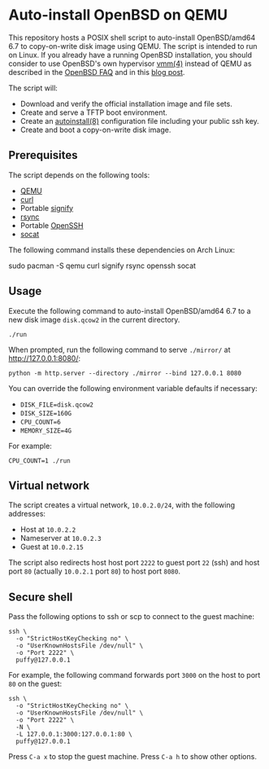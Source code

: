 # Auto-install OpenBSD on QEMU

This repository hosts a POSIX shell script to auto-install OpenBSD/amd64 6.7 to
copy-on-write disk image using QEMU. The script is intended to run on Linux. If
you already have a running OpenBSD installation, you should consider to use
OpenBSD's own hypervisor [vmm(4)](https://man.openbsd.org/vmm) instead of QEMU
as described in the [OpenBSD FAQ](https://www.openbsd.org/faq/faq16.html) and
in this [blog post](https://eradman.com/posts/autoinstall-openbsd.html).

The script will:

* Download and verify the official installation image and file sets.
* Create and serve a TFTP boot environment.
* Create an [autoinstall(8)](https://man.openbsd.org/autoinstall) configuration file including your public ssh key.
* Create and boot a copy-on-write disk image.

## Prerequisites

The script depends on the following tools:

* [QEMU](https://www.qemu.org/)
* [curl](https://curl.haxx.se/)
* Portable [signify](https://github.com/aperezdc/signify)
* [rsync](https://rsync.samba.org/)
* Portable [OpenSSH](https://www.openssh.com/portable.html)
* [socat](http://www.dest-unreach.org/socat/)

The following command installs these dependencies on Arch Linux:

  sudo pacman -S qemu curl signify rsync openssh socat

## Usage

Execute the following command to auto-install OpenBSD/amd64 6.7 to a new disk
image `disk.qcow2` in the current directory.

    ./run

When prompted, run the following command to serve `./mirror/` at
http://127.0.0.1:8080/:

    python -m http.server --directory ./mirror --bind 127.0.0.1 8080

You can override the following environment variable defaults if necessary:

* `DISK_FILE=disk.qcow2`
* `DISK_SIZE=160G`
* `CPU_COUNT=6`
* `MEMORY_SIZE=4G`

For example:

    CPU_COUNT=1 ./run

## Virtual network

The script creates a virtual network, `10.0.2.0/24`, with the following
addresses:

* Host at `10.0.2.2`
* Nameserver at `10.0.2.3`
* Guest at `10.0.2.15`

The script also redirects host host port `2222` to guest port `22` (ssh) and
host port `80` (actually `10.0.2.1` port `80`) to host port `8080`.

## Secure shell

Pass the following options to ssh or scp to connect to the guest machine:

    ssh \
      -o "StrictHostKeyChecking no" \
      -o "UserKnownHostsFile /dev/null" \
      -o "Port 2222" \
      puffy@127.0.0.1

For example, the following command forwards port `3000` on the host to port
`80` on the guest:

    ssh \
      -o "StrictHostKeyChecking no" \
      -o "UserKnownHostsFile /dev/null" \
      -o "Port 2222" \
      -N \
      -L 127.0.0.1:3000:127.0.0.1:80 \
      puffy@127.0.0.1

Press `C-a x` to stop the guest machine.
Press `C-a h` to show other options.
